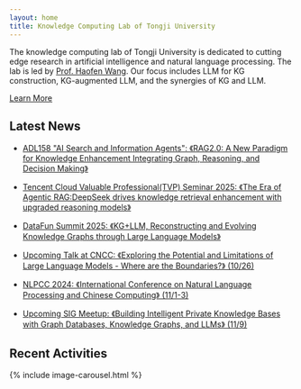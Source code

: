 ```yaml
---
layout: home
title: Knowledge Computing Lab of Tongji University
---
```

The knowledge computing lab of Tongji University is dedicated to cutting edge research in artificial intelligence and natural language processing. The lab is led by [Prof. Haofen Wang](/people/wang-haofen/). Our focus includes LLM for KG construction, KG-augmented LLM, and the synergies of KG and LLM.

[Learn More](/about)



## Latest News
- [ADL158 "AI Search and Information Agents": 《RAG2.0: A New Paradigm for Knowledge Enhancement Integrating Graph, Reasoning, and Decision Making》](/assets/talks/RAG2.pdf)

- [Tencent Cloud Valuable Professional(TVP) Seminar 2025: 《The Era of Agentic RAG:DeepSeek drives knowledge retrieval enhancement with upgraded reasoning models》](/assets/talks/融合推理的知识检索增强.pdf)

- [DataFun Summit 2025: 《KG+LLM, Reconstructing and Evolving Knowledge Graphs through Large Language Models》](/assets/talks/DataFun_Summit2025.pdf)

- [Upcoming Talk at CNCC: 《Exploring the Potential and Limitations of Large Language Models - Where are the Boundaries?》 (10/26)](https://mp.weixin.qq.com/s/020XW3DgypRcTZNbBw4gQQ)

- [NLPCC 2024: 《International Conference on Natural Language Processing and Chinese Computing》 (11/1-3)](https://mp.weixin.qq.com/s/y2pdL5BHnovjAofgM6pRJA?poc_token=HLpdFmejspDHVId_rGfaefCozNxrf1Ns22FF2eu1)


- [Upcoming SIG Meetup: 《Building Intelligent Private Knowledge Bases with Graph Databases, Knowledge Graphs, and LLMs》 (11/9)](https://mp.weixin.qq.com/s/zwcuaVzyVFTalnN-_JZNzQ)


## Recent Activities

{% include image-carousel.html %}
